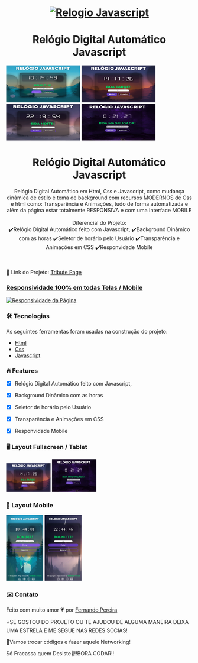 
<h1 align="center">
<a href="https://nandopereiira.github.io/relogio-javascript/" align="center">
<img alt="Relogio Javascript" title="Responsividade da Página" width="500px" src="https://github.com/nandopereiira/relogio-javascript/blob/main/midia/Rel%C3%B3gio%20Javascript.gif"/></a> <br/>
  
  <h1 align="center">Relógio Digital Automático Javascript</h1>

  <img alt="estilo do relogio page" title="estilo de dia" width="200px" height="100px" src="https://github.com/nandopereiira/relogio-javascript/blob/main/midia/screen%20dia.png" />
  <img alt="estilo do relogio page" title="estilo de tarde" width="200px" height="100px" src="https://github.com/nandopereiira/relogio-javascript/blob/main/midia/screen%20tarde.png" />
  <img alt="estilo do relogio page" title="estilo de noite" width="200px" height="100px" src="https://github.com/nandopereiira/relogio-javascript/blob/main/midia/screen%20noite.png" />
  <img alt="estilo do relogio page" title="estilo de madrugada" width="200px" height="100px" src="https://github.com/nandopereiira/relogio-javascript/blob/main/midia/screen%20madrugada.png" />
</h1>

<h1 align="center">Relógio Digital Automático Javascript</h1>

<p align="center">Relógio Digital Automático em Html, Css e Javascript, como mudança dinâmica de estilo e tema de background
com recursos MODERNOS de Css e html como: Transparência e Animações, tudo de forma automatizada e além da página estar totalmente RESPONSIVA e com uma Interface MOBILE <br/><br/>
Diferencial do Projeto: <br/>
  ✔️Relógio Digital Automático feito com Javascript,
  ✔️Background Dinâmico com as horas
  ✔️Seletor de horário pelo Usuário 
  ✔️Transparência e Animações em CSS
  ✔️Responvidade Mobile</p>
<br/>
 <p>🚀 Link do Projeto: <a color="#ff0000" href="https://nandopereiira.github.io/relogio-javascript/">Tribute Page</p>

### Responsividade 100% em todas Telas / Mobile
<a href="" align="center">
<img alt="Responsividade da Página" title="Responsividade da Página" width="500px" src="https://github.com/nandopereiira/relogio-javascript/blob/main/midia/Rel%C3%B3gio%20Javascript.gif" />
</a>


<h3 color:"#ff0000;" >🛠 Tecnologias</h3>

As seguintes ferramentas foram usadas na construção do projeto:

- [Html](https://developer.mozilla.org/pt-BR/docs/Web/HTML)
- [Css](https://developer.mozilla.org/pt-BR/docs/Web/CSS)
- [Javascript](https://www.javascript.com/)

### 🔥 Features

- [x] Relógio Digital Automático feito com Javascript,
- [x] Background Dinâmico com as horas
- [x] Seletor de horário pelo Usuário 
- [x] Transparência e Animações em CSS
- [x] Responvidade Mobile


### 🖥️ Layout Fullscreen / Tablet
<p float="left">
<img alt="Layout Fullscreen" title="Layout Fullscreen" width="120px" src="https://github.com/nandopereiira/relogio-javascript/blob/main/midia/screen%20tarde.png" />
<img alt="Layout Tablet" title="Layout Tablet" width="120px" src="https://github.com/nandopereiira/relogio-javascript/blob/main/midia/screen%20madrugada.png" />
  </p>

### 📱 Layout Mobile

<p float="left">
<img alt="Layout Mobile" title="Layout Mobile" width="100px" src="https://github.com/nandopereiira/relogio-javascript/blob/main/midia/screen%20mobile.png" />
<img alt="Layout Mobile" title="Layout Mobile" width="100px" src="https://github.com/nandopereiira/relogio-javascript/blob/main/midia/screen%20mobile2.png" />
</p>

### ✉️ Contato

Feito com muito amor 💗 por <a href="https://www.linkedin.com/in/fernando-pereira-008a18115/" target="_blank">Fernando Pereira</a>

⭐SE GOSTOU DO PROJETO OU TE AJUDOU DE ALGUMA MANEIRA DEIXA UMA ESTRELA E ME SEGUE NAS REDES SOCIAS!

🤝Vamos trocar códigos e fazer aquele Networking!

Só Fracassa quem Desiste💪!!BORA CODAR!!






